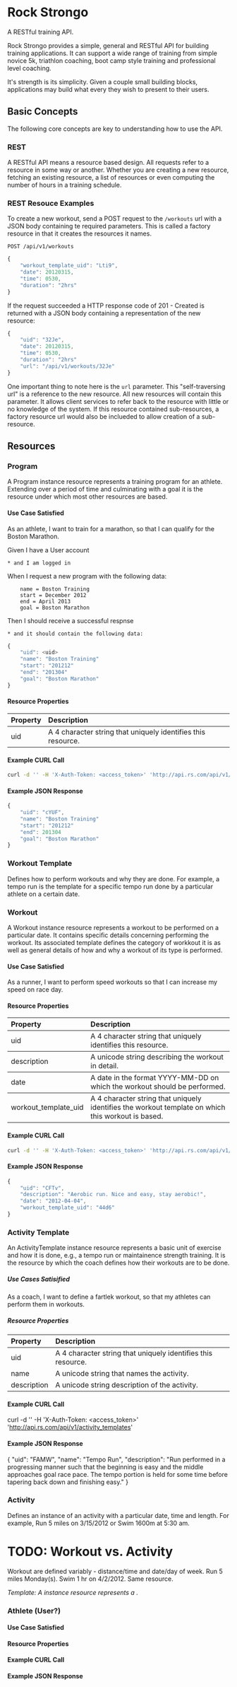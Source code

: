 # Rock Strongo
A RESTful training API.

Rock Strongo provides a simple, general and RESTful API for building training applications. It can support a wide range of training from simple novice 5k, triathlon coaching, boot camp style training and professional level coaching.

It's strength is its simplicity. Given a couple small building blocks, applications may build what every they wish to present to their users.

## Basic Concepts
The following core concepts are key to understanding how to use the API.

### REST
A RESTful API means a resource based design. All requests refer to a resource in some way or another. Whether you are creating a new resource, fetching an existing resource, a list of resources or even computing the number of hours in a training schedule.

### REST Resouce Examples

To create a new workout, send a POST request to the ``/workouts`` url with a JSON body containing te required parameters. This is called a factory resource in that it creates the resources it names.

    POST /api/v1/workouts

```javascript
{
    "workout_template_uid": "Lti9",
    "date": 20120315,
    "time": 0530,
    "duration": "2hrs"
}
```

If the request succeeded a HTTP response code of 201 - Created is returned with a JSON body containing a representation of the new resource:

```javascript
{
    "uid": "32Je",
    "date": 20120315,
    "time": 0530,
    "duration": "2hrs"
    "url": "/api/v1/workouts/32Je"
}
```

One important thing to note here is the ``url`` parameter. This "self-traversing url" is a reference to the new resource. All new resources will contain this parameter. It allows client services to refer back to the resource with little or no knowledge of the system. If this resource contained sub-resources, a factory resource url would also be inclueded to allow creation of a sub-resource.

## Resources

### Program
A Program instance resource represents a training program for an athlete. Extending over a period of time and culminating with a goal it is the resource under which most other resources are based.

#### Use Case Satisfied
As an athlete, I want to train for a marathon, so that I can qualify for the Boston Marathon.

Given I have a User account

    * and I am logged in
    
When I request a new program with the following data:

```
    name = Boston Training
    start = December 2012
    end = April 2013
    goal = Boston Marathon
```

Then I should receive a successful respnse

    * and it should contain the following data:

```javascript
{
    "uid": <uid>
    "name": "Boston Training"
    "start": "201212"
    "end": "201304"
    "goal": "Boston Marathon"
}
```

#### Resource Properties
<table>
    <thead>
        <tr>
            <th align="left">Property</th>
            <th align="left">Description</th>
            </tr>
    </thead>
    <tbody>
        <tr>
            <td align="left">uid</td>
            <td align="left">A 4 character string that uniquely identifies this resource.</td>
        </tr>
    </tbody>
</table>

#### Example CURL Call

```bash
curl -d '' -H 'X-Auth-Token: <access_token>' 'http://api.rs.com/api/v1/programs'
```

#### Example JSON Response

```javascript
{
    "uid": "cYUF",
    "name": "Boston Training"
    "start": "201212"
    "end": 201304
    "goal": "Boston Marathon"
}
```

### Workout Template
Defines how to perform workouts and why they are done. For example, a tempo run is the template for a specific tempo run done by a particular athlete on a certain date.

### Workout
A Workout instance resource represents a workout to be performed on a particular date. It contains specific details concerning performing the workout. Its associated template defines the category of workkout it is as well as general details of how and why a workout of its type is performed.

#### Use Case Satisfied
As a runner, I want to perform speed workouts so that I can increase my speed on race day.

#### Resource Properties
<table>
    <thead>
        <tr>
            <th align="left">Property</th>
            <th align="left">Description</th>
            </tr>
    </thead>
    <tbody>
        <tr>
            <td align="left">uid</td>
            <td align="left">A 4 character string that uniquely identifies this resource.</td>
        </tr>
    </tbody>
    <tbody>
        <tr>
            <td align="left">description</td>
            <td align="left">A unicode string describing the workout in detail.</td>
        </tr>
    </tbody>
    <tbody>
        <tr>
            <td align="left">date</td>
            <td align="left">A date in the format YYYY-MM-DD on which the workout should be performed.</td>
        </tr>
    </tbody>
    <tbody>
        <tr>
            <td align="left">workout_template_uid</td>
            <td align="left">A 4 character string that uniquely identifies the workout template on which this workout is based.</td>
        </tr>
    </tbody>
</table>

#### Example CURL Call

```bash
curl -d '' -H 'X-Auth-Token: <access_token>' 'http://api.rs.com/api/v1/programs/cYUF/workouts'
```

#### Example JSON Response

```javascript
{
    "uid": "CFTv",
    "description": "Aerobic run. Nice and easy, stay aerobic!",
    "date": "2012-04-04",
    "workout_template_uid": "44d6"
}
```

### Activity Template
An ActivityTemplate instance resource represents a basic unit of exercise and how it is done, e.g., a tempo run or maintainence strength training. It is the resource by which the coach defines how their workouts are to be done.

##### Use Cases Satisified
As a coach, I want to define a fartlek workout, so that my athletes can perform them in workouts.

##### Resource Properties
<table>
    <thead>
        <tr>
            <th align="left">Property</th>
            <th align="left">Description</th>
            </tr>
    </thead>
    <tbody>
        <tr>
            <td align="left">uid</td>
            <td align="left">A 4 character string that uniquely identifies this resource.</td>
        </tr>
        <tr>
            <td align="left">name</td>
            <td align="left">A unicode string that names the activity.</td>
        </tr>
        <tr>
            <td align="left">description</td>
            <td align="left">A unicode string description of the activity.</td>
        </tr>
    </tbody>
</table>

#### Example CURL Call
curl -d '' -H 'X-Auth-Token: <access_token>' 'http://api.rs.com/api/v1/activity_templates'

#### Example JSON Response
{
    "uid": "FAMW",
    "name": "Tempo Run",
    "description": "Run performed in a progressing manner such that the beginning is easy and the middle approaches goal race pace. The tempo portion is held for some time before tapering back down and finishing easy."
}

### Activity
Defines an instance of an activity with a particular date, time and length. For example, Run 5 miles on 3/15/2012 or Swim 1600m at 5:30 am.

# TODO: Workout vs. Activity
Workout are defined variably - distance/time and date/day of week. Run 5 miles Monday(s). Swim 1 hr on 4/2/2012. Same resource.

*Template: A <Resource> instance resource represents a <long description>.*

### Athlete (User?)
#### Use Case Satisfied
#### Resource Properties
#### Example CURL Call
#### Example JSON Response
